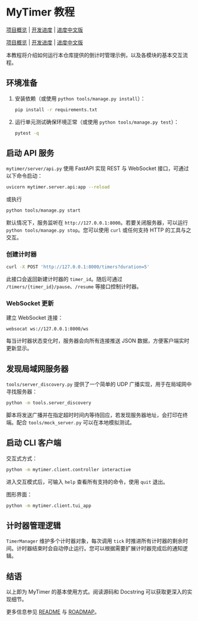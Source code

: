 # MyTimer 教程
[项目概览](README.md) | [开发进度](ROADMAP.md) | [进度中文版](ROADMAP.zh.md)


[项目概览](README.md) | [开发进度](ROADMAP.md) | [进度中文版](ROADMAP.zh.md)



本教程将介绍如何运行本仓库提供的倒计时管理示例，以及各模块的基本交互流程。

## 环境准备

1. 安装依赖（或使用 `python tools/manage.py install`）：
   ```bash
   pip install -r requirements.txt
   ```
2. 运行单元测试确保环境正常（或使用 `python tools/manage.py test`）：
   ```bash
   pytest -q
   ```

## 启动 API 服务

`mytimer/server/api.py` 使用 FastAPI 实现 REST 与 WebSocket 接口，可通过以下命令启动：

```bash
uvicorn mytimer.server.api:app --reload
```
或执行
```bash
python tools/manage.py start
```

默认情况下，服务监听在 `http://127.0.0.1:8000`。若要关闭服务器，可以运行 `python tools/manage.py stop`。您可以使用 `curl` 或任何支持 HTTP 的工具与之交互。

### 创建计时器

```bash
curl -X POST 'http://127.0.0.1:8000/timers?duration=5'
```

此接口会返回新建计时器的 `timer_id`。随后可通过 `/timers/{timer_id}/pause`、`/resume` 等接口控制计时器。

### WebSocket 更新

建立 WebSocket 连接：

```bash
websocat ws://127.0.0.1:8000/ws
```

每当计时器状态变化时，服务器会向所有连接推送 JSON 数据，方便客户端实时更新显示。

## 发现局域网服务器

`tools/server_discovery.py` 提供了一个简单的 UDP 广播实现，用于在局域网中寻找服务器：

```bash
python -m tools.server_discovery
```

脚本将发送广播并在指定超时时间内等待回应，若发现服务器地址，会打印在终端。配合 `tools/mock_server.py` 可以在本地模拟测试。

## 启动 CLI 客户端

交互式方式：
```bash
python -m mytimer.client.controller interactive
```
进入交互模式后，可输入 `help` 查看所有支持的命令，使用 `quit` 退出。

图形界面：
```bash
python -m mytimer.client.tui_app
```

## 计时器管理逻辑

`TimerManager` 维护多个计时器对象，每次调用 `tick` 时推进所有计时器的剩余时间。计时器结束时会自动停止运行。您可以根据需要扩展计时器完成后的通知逻辑。

## 结语

以上即为 MyTimer 的基本使用方式。阅读源码和 Docstring 可以获取更深入的实现细节。

更多信息参见 [README](README.md) 与 [ROADMAP](ROADMAP.md)。
